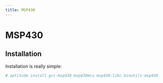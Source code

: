 ```yaml
---
title: MSP430
---
```


# MSP430

## Installation

Installation is really simple:

``` bash
# aptitude install gcc-msp430 msp430mcu msp430-libc binutils-msp430
```


